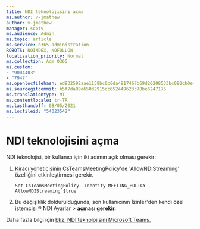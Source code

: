 ```yaml
---
title: NDI teknolojisini açma
ms.author: v-jmathew
author: v-jmathew
manager: scotv
ms.audience: Admin
ms.topic: article
ms.service: o365-administration
ROBOTS: NOINDEX, NOFOLLOW
localization_priority: Normal
ms.collection: Adm_O365
ms.custom:
- "9004403"
- "7947"
ms.openlocfilehash: ed932592aae1158bc0c0da4817467b69d20208533bc080cb0e424f552af8601a
ms.sourcegitcommit: b5f7da89a650d2915dc652449623c78be6247175
ms.translationtype: MT
ms.contentlocale: tr-TR
ms.lasthandoff: 08/05/2021
ms.locfileid: "54023542"
---
```

# <a name="turn-on-ndi-technology"></a>NDI teknolojisini açma

NDI teknolojisi, bir kullanıcı için iki adımın açık olması gerekir:

1. Kiracı yöneticisinin CsTeamsMeetingPolicy'de 'AllowNDIStreaming' özelliğini etkinleştirmesi gerekir.

    `Set-CsTeamsMeetingPolicy -Identity MEETING_POLICY -AllowNDIStreaming $true`

2. Bu değişiklik doldurulduğunda, son kullanıcının İzinler'den kendi özel istemcisi ® NDI Ayarlar > **açması gerekir.**

Daha fazla bilgi için [bkz. NDI teknolojisini Microsoft Teams.](https://docs.microsoft.com/microsoftteams/use-ndi-in-meetings)

